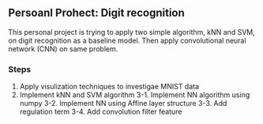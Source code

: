 ## Persoanl Prohect: Digit recognition

This personal project is trying to apply two simple algorithm, kNN and SVM, on digit recognition as a baseline model. Then apply convolutional neural network (CNN) on same problem.

### Steps

1. Apply visulization techniques to investigae MNIST data
2. Implement kNN and SVM algorithm
3-1. Implement NN algorithm using numpy
3-2. Implement NN using Affine layer structure
3-3. Add regulation term
3-4. Add convolution filter feature
